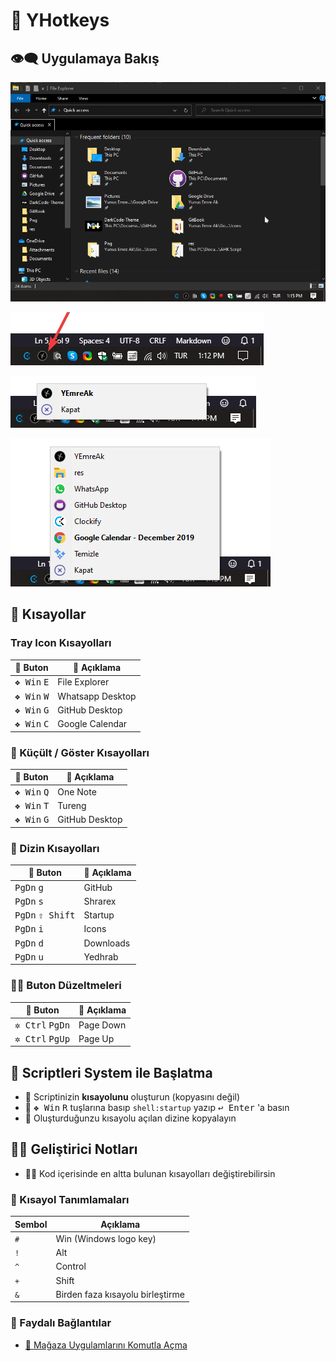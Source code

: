 # 💞 YHotkeys

## 👁‍🗨 Uygulamaya Bakış

![](res/usage.gif)

![](res/tray_bar.png)

![](res/default.png)

![](res/tray_menu.png)

## 💞 Kısayollar

### Tray Icon Kısayolları

| 🎹 Buton                      | 📑 Açıklama      |
| ----------------------------- | ---------------- |
| <kbd>❖ Win</kbd> <kbd>E</kbd> | File Explorer    |
| <kbd>❖ Win</kbd> <kbd>W</kbd> | Whatsapp Desktop |
| <kbd>❖ Win</kbd> <kbd>G</kbd> | GitHub Desktop   |
| <kbd>❖ Win</kbd> <kbd>C</kbd> | Google Calendar  |

### 👀 Küçült / Göster Kısayolları

| 🎹 Buton                      | 📑 Açıklama    |
| ----------------------------- | -------------- |
| <kbd>❖ Win</kbd> <kbd>Q</kbd> | One Note       |
| <kbd>❖ Win</kbd> <kbd>T</kbd> | Tureng         |
| <kbd>❖ Win</kbd> <kbd>G</kbd> | GitHub Desktop |


### 📂 Dizin Kısayolları

| 🎹 Buton                           | 📑 Açıklama |
| ---------------------------------- | ----------- |
| <kbd>PgDn</kbd> <kbd>g</kbd>       | GitHub      |
| <kbd>PgDn</kbd> <kbd>s</kbd>       | Shrarex     |
| <kbd>PgDn</kbd> <kbd>⇧ Shift</kbd> | Startup     |
| <kbd>PgDn</kbd> <kbd>i</kbd>       | Icons       |
| <kbd>PgDn</kbd> <kbd>d</kbd>       | Downloads   |
| <kbd>PgDn</kbd> <kbd>u</kbd>       | Yedhrab     |

### 👨‍🔧 Buton Düzeltmeleri

| 🎹 Buton                          | 📑 Açıklama |
| --------------------------------- | ----------- |
| <kbd>✲ Ctrl</kbd> <kbd>PgDn</kbd> | Page Down   |
| <kbd>✲ Ctrl</kbd> <kbd>PgUp</kbd> | Page Up     |

## 🚩 Scriptleri System ile Başlatma

- 🖤 Scriptinizin **kısayolunu** oluşturun (kopyasını değil)
- 🎌 <kbd>❖ Win</kbd> <kbd>R</kbd> tuşlarına basıp `shell:startup` yazıp <kbd>↩ Enter</kbd> 'a
 basın
- 🚙 Oluşturduğunzu kısayolu açılan dizine kopyalayın

## 👨‍💻 Geliştirici Notları

- 👨‍🔧 Kod içerisinde en altta bulunan kısayolları değiştirebilirsin

### 🍍 Kısayol Tanımlamaları

| Sembol | Açıklama                         |
| ------ | -------------------------------- |
| `#`    | Win (Windows logo key)           |
| `!`    | Alt                              |
| `^`    | Control                          |
| `+`    | Shift                            |
| `&`    | Birden faza kısayolu birleştirme |

### 🔗 Faydalı Bağlantılar

- [👜 Mağaza Uygulamlarını Komutla Açma](https://windows.yemreak.com/gelistirici-notlarim/magaza-uygulamlarini-komutla-acma)

